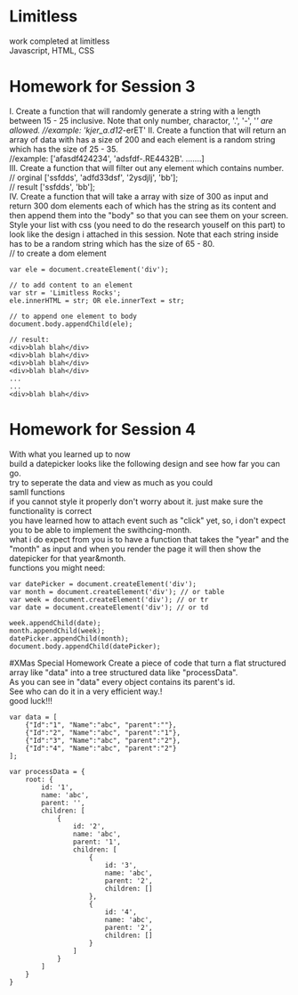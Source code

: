 # Limitless
work completed at limitless  
Javascript, HTML, CSS


# Homework for Session 3
I. Create a function that will randomly generate a string with a length between 15 - 25 inclusive. Note that only number, charactor, '.', '-', '_' are allowed.
//example: 'kjer_a.d12_-erET'
II. Create a function that will return an array of data with has a size of 200 and each element is a random string which has the size of 25 - 35.  
//example: ['afasdf424234', 'adsfdf-.RE4432B'. .......]  
III. Create a function that will filter out any element which contains number.  
// orginal ['ssfdds', 'adfd33dsf', '2ysdjlj', 'bb'];  
// result ['ssfdds', 'bb'];  
IV. Create a function that will take a array with size of 300 as input and return 300 dom elements each of which has the string as its content and then append them into the "body" so that you can see them on your screen. Style your list with css (you need to do the research youself on this part) to look like the design i attached in this session. Note that each string inside has to be a random string which has the size of 65 - 80.  
// to create a dom element  

```
var ele = document.createElement('div');  
  
// to add content to an element  
var str = 'Limitless Rocks';  
ele.innerHTML = str; OR ele.innerText = str;  
  
// to append one element to body  
document.body.appendChild(ele);  
  
// result:  
<div>blah blah</div>  
<div>blah blah</div>  
<div>blah blah</div>  
<div>blah blah</div>  
...  
...  
<div>blah blah</div>  
```

# Homework for Session 4   
With what you learned up to now  
build a datepicker looks like the following design and see how far you can go.  
try to seperate the data and view as much as you could  
samll functions  
if you cannot style it properly don't worry about it. just make sure the functionality is correct  
you have learned how to attach event such as "click" yet, so, i don't expect you to be able to implement the swithcing-month.  
what i do expect from you is to have a function that takes the "year" and the "month" as input and when you render the page it will then show the datepicker for that year&month.  
functions you might need:  

```
var datePicker = document.createElement('div');  
var month = document.createElement('div'); // or table  
var week = document.createElement('div'); // or tr  
var date = document.createElement('div'); // or td  
  
week.appendChild(date);  
month.appendChild(week);  
datePicker.appendChild(month);  
document.body.appendChild(datePicker);  

```
#XMas Special Homework
Create a piece of code that turn a flat structured array like "data" into a tree structured data like "processData".  
As you can see in "data" every object contains its parent's id.  
See who can do it in a very efficient way.!  
good luck!!!  
```
var data = [  
    {"Id":"1", "Name":"abc", "parent":""},    
    {"Id":"2", "Name":"abc", "parent":"1"},  
    {"Id":"3", "Name":"abc", "parent":"2"},  
    {"Id":"4", "Name":"abc", "parent":"2"}  
];  
  
var processData = {  
	root: {  
		id: '1',  
		name: 'abc',  
		parent: '',   
		children: [  
			{   
				id: '2',  
				name: 'abc',  
				parent: '1',  
				children: [  
					{  
						id: '3',  
						name: 'abc',  
						parent: '2',  
						children: []  
					},  
					{  
						id: '4',  
						name: 'abc',  
						parent: '2',  
						children: []  
					}  
				]  
			}  
		]  
	}  
}  
```  
